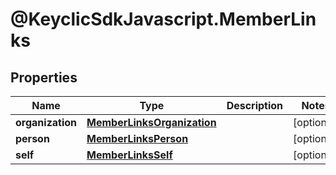# @KeyclicSdkJavascript.MemberLinks

## Properties
Name | Type | Description | Notes
------------ | ------------- | ------------- | -------------
**organization** | [**MemberLinksOrganization**](MemberLinksOrganization.md) |  | [optional] 
**person** | [**MemberLinksPerson**](MemberLinksPerson.md) |  | [optional] 
**self** | [**MemberLinksSelf**](MemberLinksSelf.md) |  | [optional] 


